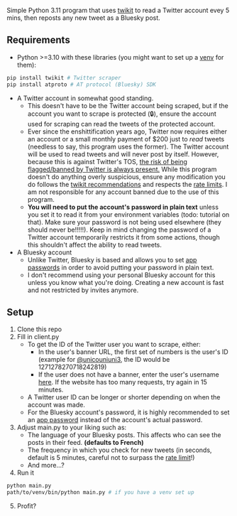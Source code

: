 Simple Python 3.11 program that uses [twikit](https://github.com/d60/twikit) to read a Twitter account evey 5 mins, then reposts any new tweet as a Bluesky post.

## Requirements
- Python >=3.10 with these libraries (you might want to set up a [venv](https://docs.python.org/3/library/venv.html) for them):
```bash
pip install twikit # Twitter scraper
pip install atproto # AT protocol (Bluesky) SDK
```
- A Twitter account in somewhat good standing.
    - This doesn't have to be the Twitter account being scraped, but if the account you want to scrape is protected (🔒), ensure the account used for scraping can read the tweets of the protected account.
    - Ever since the enshittification years ago, Twitter now requires either an account or a small monthly payment of $200 just to *read* tweets (needless to say, this program uses the former). The Twitter account will be used to read tweets and will never post by itself. However, because this is against Twitter's TOS, <ins>the risk of being flagged/banned by Twitter is always present.</ins> While this program doesn't do anything overly suspicious, ensure any modification you do follows the [twikit recommendations](https://github.com/d60/twikit/blob/main/ToProtectYourAccount.md) and respects the [rate limits](https://github.com/d60/twikit/blob/main/ratelimits.md). I am not responsible for any account banned due to the use of this program.
    - **You will need to put the account's password in plain text** unless you set it to read it from your environment variables (todo: tutorial on that). Make sure your password is not being used elsewhere (they should never be!!!!!). Keep in mind changing the password of a Twitter account temporarily restricts it from some actions, though this shouldn't affect the ability to read tweets.
- A Bluesky account
    - Unlike Twitter, Bluesky is based and allows you to set [app passwords](https://bsky.app/settings/app-passwords) in order to avoid putting your password in plain text.
    - I don't recommend using your personal Bluesky account for this unless you know what you're doing. Creating a new account is fast and not restricted by invites anymore.

## Setup
1. Clone this repo
2. Fill in client.py
    - To get the ID of the Twitter user you want to scrape, either:
        - In the user's banner URL, the first set of numbers is the user's ID (example for [@unicouniuni3](https://pbs.twimg.com/profile_banners/1271278270718242819/1705494722/1500x500), the ID would be 1271278270718242819)
        - If the user does not have a banner, enter the user's username [here](https://ilo.so/twitter-id/). If the website has too many requests, try again in 15 minutes.
    - A Twitter user ID can be longer or shorter depending on when the account was made.
    - For the Bluesky account's password, it is highly recommended to set an [app password](https://bsky.app/settings/app-passwords) instead of the account's actual password.
3. Adjust main.py to your liking such as:
    - The language of your Bluesky posts. This affects who can see the posts in their feed. **(defaults to French)**
    - The frequency in which you check for new tweets (in seconds, default is 5 minutes, careful not to surpass the [rate limit](https://github.com/d60/twikit/blob/main/ratelimits.md)!)
    - And more...?
4. Run it
```bash
python main.py
path/to/venv/bin/python main.py # if you have a venv set up
```
5. Profit?